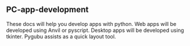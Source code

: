 PC-app-development
----------------------------------------

These docs will help you develop apps with python.
Web apps will be developed using Anvil or pyscript.
Desktop apps will be developed using tkinter. Pygubu assists as a quick layout tool.

